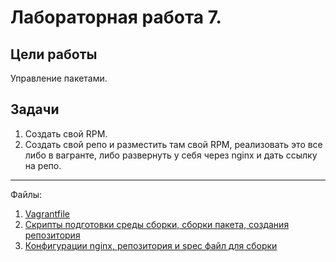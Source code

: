 # Лабораторная работа 7.

## Цели работы

Управление пакетами.

## Задачи

1. Создать свой RPM.
2. Создать свой репо и разместить там свой RPM, реализовать это все либо в вагранте, либо развернуть у себя через nginx и дать ссылку на репо.

---

Файлы:

1. [Vagrantfile](./cfg/Vagrantfile)
2. [Скрипты подготовки среды сборки, сборки пакета, создания репозитория](./cfg/scripts/)
3. [Конфигурации nginx, репозитория и spec файл для сборки](./cfg/files/)
